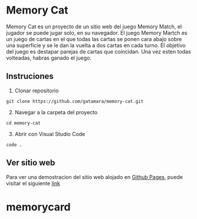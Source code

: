 # Memory Cat

Memory Cat es un proyecto de un sitio web del juego Memory Match, el jugador se puede jugar solo, en su navegador.
El juego Memory Martch es un juego de cartas en el que todas las cartas se ponen cara abajo sobre una superficie y se le dan la vuelta a dos cartas en cada turno.
El objetivo del juego es destapar parejas de cartas que coincidan. Una vez esten todas volteadas, habras ganado el juego.

## Instruciones

1. Clonar repositorio

```
git clone https://github.com/gatamara/memory-cat.git
```

2. Navegar a la carpeta del proyecto

```
cd memory-cat
```

3. Abrir con Visual Studio Code

```
code .
```

## Ver sitio web

Para ver una demostracion del sitio web alojado en [Github Pages](https://pages.github.com/), puede visitar el siguiente [link](https://gatamara.github.io/memory-cat/)
# memorycard
